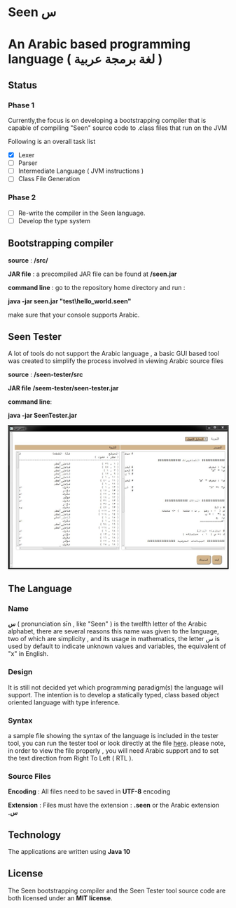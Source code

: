 ﻿# Seen   س 

# An Arabic based programming language ( لغة برمجة عربية  )                              
 

## Status
### Phase 1
Currently,the focus is on developing a bootstrapping compiler that is capable of compiling "Seen" source code to .class files that run on the JVM   

Following is an overall task list  
- [x] Lexer
- [ ] Parser
- [ ] Intermediate Language ( JVM instructions )
- [ ] Class File Generation 

### Phase 2
- [ ] Re-write the compiler in the Seen language. 
- [ ] Develop the type system

## Bootstrapping compiler
**source**  : **/src/**

**JAR file** : a precompiled JAR file can be found at **/seen.jar**

**command line** : go to the repository home directory and run :
 
 **java -jar seen.jar "test\hello_world.seen"**
 
 make sure that your console supports Arabic.
 
   

## Seen Tester
A lot of tools do not support the Arabic language , a basic GUI based tool was created to simplify the process involved in viewing Arabic source files

**source** : **/seen-tester/src**  

**JAR file**  **/seem-tester/seen-tester.jar**

**command line**:

 **java -jar SeenTester.jar**
 
 ![Tester screenshot](https://github.com/abukhadra/Seen/blob/master/images/seen_tester.jpg)
 
## The Language
### Name 
**س** ( pronunciation sīn , like "Seen" ) is the twelfth letter of the Arabic alphabet, there are several reasons this name was given to the language, two of which are simplicity , and its usage in  mathematics, the letter س is used by default to indicate unknown values and variables, the equivalent of "x" in English.
 

### Design
It is still not decided yet which programming paradigm(s) the language will support. 
The intention is to develop a statically typed, class based object oriented language with type inference.
  
  
### Syntax
a sample file showing the syntax of the language is included in the tester tool, you can run the tester tool or look directly at the file [here](https://github.com/abukhadra/Seen/blob/master/seen-tester/src/seen/tester/test1.seen). please note, in order to view the file properly , you will need Arabic  support and to set the text direction from Right To Left ( RTL ).

### Source Files
**Encoding** : All files need to be saved in **UTF-8** encoding

**Extension** : Files must have the extension : **.seen** or the Arabic extension **.س**



## Technology
The applications are written using **Java 10**



## License
The Seen bootstrapping compiler and the Seen Tester tool source code are both licensed under an **MIT license**.  

